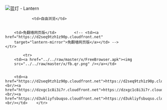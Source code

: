 

<img src="../../raw/master/x/8e0a2b81.c82003be.LanternYellow2.png" alt="蓝灯 - Lantern"/>
<table>
    <tr>
                
                <td>自由浏览</td>
        
        
        <td>免翻墙网页版</td>        <!-- <td><a href="https://d2seq9tzh1z90p.cloudfront.net"
        target="lantern-mirror">免翻墙网页版</a></td> -->
    </tr>
    
            <tr>
        <td><a href="../../raw/master/x/FreeBrowser.apk"><img
        src="../../raw/master/x/fb.qr.png" /></a></td>

        
        <td><a href="https://d2seq9tzh1z90p.cloudfront.net">https://d2seq9tzh1z90p.cloudfront.net</a><br/><a href="https://dzxgc1c8i3i7r.cloudfront.net">https://dzxgc1c8i3i7r.cloudfront.net</a><br/><a href="https://d3ukliyfsbuqso.cloudfront.net">https://d3ukliyfsbuqso.cloudfront.net</a><br/></td>    </tr>
</table>
